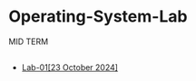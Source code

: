 # Operating-System-Lab
MID TERM
##
- [Lab-01[23 October 2024]](https://github.com/encodeshohan/Operating-System-Lab/tree/main/Windows-Terminal-23-Oct)
